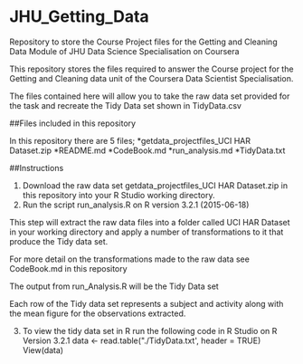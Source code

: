 # JHU_Getting_Data
Repository to store the Course Project files for the Getting and Cleaning Data Module of JHU Data Science Specialisation on Coursera

This repository stores the files required to answer the Course project for the Getting and Cleaning data unit of the Coursera Data Scientist Specialisation.

The files contained here will allow you to take the raw data set provided for the task and recreate the Tidy Data set shown in TidyData.csv

##Files included in this repository

In this repository there are 5 files;
*getdata_projectfiles_UCI HAR Dataset.zip
*README.md
*CodeBook.md
*run_analysis.md
*TidyData.txt

##Instructions

1. Download the raw data set getdata_projectfiles_UCI HAR Dataset.zip in this repository into your R Studio working directory.
2. Run the script run_analysis.R on R version 3.2.1 (2015-06-18) 

This step will extract the raw data files into a folder called UCI HAR Dataset in your working directory and apply a number of transformations to it that produce the 
Tidy data set.

For more detail on the transformations made to the raw data see CodeBook.md in this repository

The output from run_Analysis.R will be the Tidy Data set

Each row of the Tidy data set represents a subject and activity along with the mean figure for the observations extracted.

3. To view the tidy data set in R run the following code in R Studio on R Version 3.2.1
data <- read.table("./TidyData.txt', header = TRUE)
    View(data)

